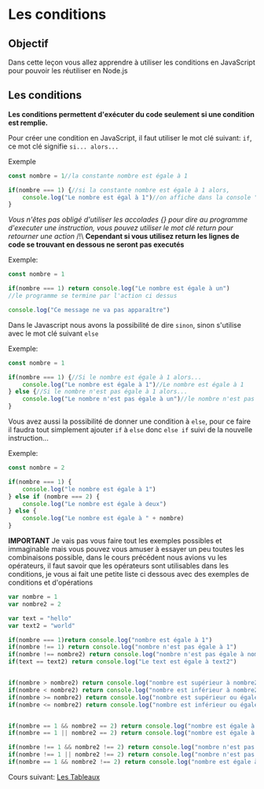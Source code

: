 # Les conditions

## Objectif
Dans cette leçon vous allez apprendre à utiliser les conditions en JavaScript pour pouvoir les réutiliser en Node.js

## Les conditions
**Les conditions permettent d'exécuter du code seulement si une condition est remplie.**

Pour créer une condition en JavaScript, il faut utiliser le mot clé suivant: `if`, ce mot clé signifie `si... alors...`

Exemple
```js
const nombre = 1//la constante nombre est égale à 1

if(nombre === 1) {//si la constante nombre est égale à 1 alors,
    console.log("Le nombre est égal à 1")//on affiche dans la console "Le nombre est égal à 1"
}
```

*Vous n'êtes pas obligé d'utiliser les accolades {} pour dire au programme d'executer une instruction, vous pouvez utiliser le mot clé return pour retourner une action*
/!\ **Cependant si vous utilisez return les lignes de code se trouvant en dessous ne seront pas executés**

Exemple:
```js
const nombre = 1

if(nombre === 1) return console.log("Le nombre est égale à un")
//le programme se termine par l'action ci dessus

console.log("Ce message ne va pas apparaître")
```

Dans le Javascript nous avons la possibilité de dire `sinon`, sinon s'utilise avec le mot clé suivant `else`

Exemple:
```js
const nombre = 1

if(nombre === 1) {//Si le nombre est égale à 1 alors...
    console.log("Le nombre est égale à 1")//Le nombre est égale à 1
} else {//Si le nombre n'est pas égale à 1 alors...
    console.log("Le nombre n'est pas égale à un")//le nombre n'est pas égale à 1
}
```

Vous avez aussi la possibilité de donner une condition à `else`, pour ce faire il faudra tout simplement ajouter `if` à `else` donc `else if` suivi de la nouvelle instruction...

Exemple:
```js
const nombre = 2

if(nombre === 1) {
    console.log("le nombre est égale à 1")
} else if (nombre === 2) {
    console.log("Le nombre est égale à deux")
} else {
    console.log("Le nombre est égale à " + nombre)
}
```


**IMPORTANT**
Je vais pas vous faire tout les exemples possibles et immaginable mais vous pouvez vous amuser à essayer un peu toutes les combinaisons possible, dans le cours précédent nous avions vu les opérateurs, il faut savoir que les opérateurs sont utilisables dans les conditions, je vous ai fait une petite liste ci dessous avec des exemples de conditions et d'opérations

```js
var nombre = 1
var nombre2 = 2

var text = "hello"
var text2 = "world"

if(nombre === 1)return console.log("nombre est égale à 1")
if(nombre !== 1) return console.log("nombre n'est pas égale à 1")
if(nombre !== nombre2) return console.log("nombre n'est pas égale à nombre2")
if(text == text2) return console.log("Le text est égale à text2")


if(nombre > nombre2) return console.log("nombre est supérieur à nombre2")
if(nombre < nombre2) return console.log("nombre est inférieur à nombre2")
if(nombre >= nombre2) return console.log("nombre est supérieur ou égale à nombre2")
if(nombre <= nombre2) return console.log("nombre est inférieur ou égale à nombre2")


if(nombre == 1 && nombre2 == 2) return console.log("nombre est égale à 1 et nombre2 est égale à 2")
if(nombre == 1 || nombre2 == 2) return console.log("nombre est égale à 1 ou nombre2 est égale à 2")

if(nombre !== 1 && nombre2 !== 2) return console.log("nombre n'est pas égale à 1 et nombre2 n'est pas égale à 2")
if(nombre !== 1 || nombre2 !== 2) return console.log("nombre n'est pas égale à 1 ou nombre2 n'est pas égale à 2")
if(nombre == 1 && nombre2 !== 2) return console.log("nombre est égale à 1 et nombre2 n'est pas égale à 2")

```

Cours suivant: [Les Tableaux](./tableaux.md)